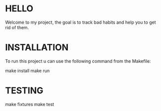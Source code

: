 # HELLO

Welcome to my project, the goal is to track bad habits and help you to get rid of them.

# INSTALLATION

To run this project u can use the following command from the Makefile:

make install
make run

# TESTING

make fixtures
make test


